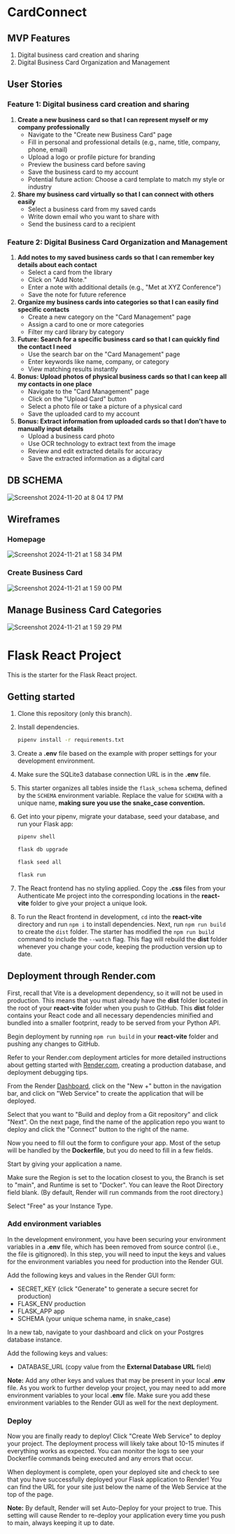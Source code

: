 # CardConnect

## MVP Features
1. Digital business card creation and sharing
2. Digital Business Card Organization and Management

## User Stories
### Feature 1: Digital business card creation and sharing
1. **Create a new business card so that I can represent myself or my company professionally**
    - Navigate to the "Create new Business Card" page
    - Fill in personal and professional details (e.g., name, title, company, phone, email)
    - Upload a logo or profile picture for branding
    - Preview the business card before saving
    - Save the business card to my account
    - Potential future action: Choose a card template to match my style or industry
2. **Share my business card virtually so that I can connect with others easily**
    -  Select a business card from my saved cards
    -  Write down email who you want to share with
    -  Send the business card to a recipient

### Feature 2: Digital Business Card Organization and Management
1. **Add notes to my saved business cards so that I can remember key details about each contact**
    - Select a card from the library
    - Click on "Add Note."
    - Enter a note with additional details (e.g., "Met at XYZ Conference")
    - Save the note for future reference
2. **Organize my business cards into categories so that I can easily find specific contacts**
    - Create a new category on the "Card Management" page
    - Assign a card to one or more categories
    - Filter my card library by category
3. **Future: Search for a specific business card so that I can quickly find the contact I need**
    - Use the search bar on the "Card Management" page
    - Enter keywords like name, company, or category
    - View matching results instantly
4. **Bonus: Upload photos of physical business cards so that I can keep all my contacts in one place**
    - Navigate to the "Card Management" page
    - Click on the "Upload Card" button
    - Select a photo file or take a picture of a physical card
    - Save the uploaded card to my account
5. **Bonus: Extract information from uploaded cards so that I don’t have to manually input details**
    - Upload a business card photo
    - Use OCR technology to extract text from the image
    - Review and edit extracted details for accuracy
    - Save the extracted information as a digital card


## DB SCHEMA
![Screenshot 2024-11-20 at 8 04 17 PM](https://github.com/user-attachments/assets/56f288f0-cea5-4126-a0dc-9e11ed6965ea)

## Wireframes
### Homepage
![Screenshot 2024-11-21 at 1 58 34 PM](https://github.com/user-attachments/assets/bc2bc816-23bb-4947-9ea4-745508fb675a)

### Create Business Card
![Screenshot 2024-11-21 at 1 59 00 PM](https://github.com/user-attachments/assets/e4ad4c07-6922-4d00-89f0-865b5cdc4e77)

## Manage Business Card Categories
![Screenshot 2024-11-21 at 1 59 29 PM](https://github.com/user-attachments/assets/a2670302-6d29-4e2a-bdec-b4774188539d)

# Flask React Project

This is the starter for the Flask React project.

## Getting started

1. Clone this repository (only this branch).

2. Install dependencies.

   ```bash
   pipenv install -r requirements.txt
   ```

3. Create a __.env__ file based on the example with proper settings for your
   development environment.

4. Make sure the SQLite3 database connection URL is in the __.env__ file.

5. This starter organizes all tables inside the `flask_schema` schema, defined
   by the `SCHEMA` environment variable.  Replace the value for
   `SCHEMA` with a unique name, **making sure you use the snake_case
   convention.**

6. Get into your pipenv, migrate your database, seed your database, and run your
   Flask app:

   ```bash
   pipenv shell
   ```

   ```bash
   flask db upgrade
   ```

   ```bash
   flask seed all
   ```

   ```bash
   flask run
   ```

7. The React frontend has no styling applied. Copy the __.css__ files from your
   Authenticate Me project into the corresponding locations in the
   __react-vite__ folder to give your project a unique look.

8. To run the React frontend in development, `cd` into the __react-vite__
   directory and run `npm i` to install dependencies. Next, run `npm run build`
   to create the `dist` folder. The starter has modified the `npm run build`
   command to include the `--watch` flag. This flag will rebuild the __dist__
   folder whenever you change your code, keeping the production version up to
   date.

## Deployment through Render.com

First, recall that Vite is a development dependency, so it will not be used in
production. This means that you must already have the __dist__ folder located in
the root of your __react-vite__ folder when you push to GitHub. This __dist__
folder contains your React code and all necessary dependencies minified and
bundled into a smaller footprint, ready to be served from your Python API.

Begin deployment by running `npm run build` in your __react-vite__ folder and
pushing any changes to GitHub.

Refer to your Render.com deployment articles for more detailed instructions
about getting started with [Render.com], creating a production database, and
deployment debugging tips.

From the Render [Dashboard], click on the "New +" button in the navigation bar,
and click on "Web Service" to create the application that will be deployed.

Select that you want to "Build and deploy from a Git repository" and click
"Next". On the next page, find the name of the application repo you want to
deploy and click the "Connect" button to the right of the name.

Now you need to fill out the form to configure your app. Most of the setup will
be handled by the __Dockerfile__, but you do need to fill in a few fields.

Start by giving your application a name.

Make sure the Region is set to the location closest to you, the Branch is set to
"main", and Runtime is set to "Docker". You can leave the Root Directory field
blank. (By default, Render will run commands from the root directory.)

Select "Free" as your Instance Type.

### Add environment variables

In the development environment, you have been securing your environment
variables in a __.env__ file, which has been removed from source control (i.e.,
the file is gitignored). In this step, you will need to input the keys and
values for the environment variables you need for production into the Render
GUI.

Add the following keys and values in the Render GUI form:

- SECRET_KEY (click "Generate" to generate a secure secret for production)
- FLASK_ENV production
- FLASK_APP app
- SCHEMA (your unique schema name, in snake_case)

In a new tab, navigate to your dashboard and click on your Postgres database
instance.

Add the following keys and values:

- DATABASE_URL (copy value from the **External Database URL** field)

**Note:** Add any other keys and values that may be present in your local
__.env__ file. As you work to further develop your project, you may need to add
more environment variables to your local __.env__ file. Make sure you add these
environment variables to the Render GUI as well for the next deployment.

### Deploy

Now you are finally ready to deploy! Click "Create Web Service" to deploy your
project. The deployment process will likely take about 10-15 minutes if
everything works as expected. You can monitor the logs to see your Dockerfile
commands being executed and any errors that occur.

When deployment is complete, open your deployed site and check to see that you
have successfully deployed your Flask application to Render! You can find the
URL for your site just below the name of the Web Service at the top of the page.

**Note:** By default, Render will set Auto-Deploy for your project to true. This
setting will cause Render to re-deploy your application every time you push to
main, always keeping it up to date.

[Render.com]: https://render.com/
[Dashboard]: https://dashboard.render.com/

